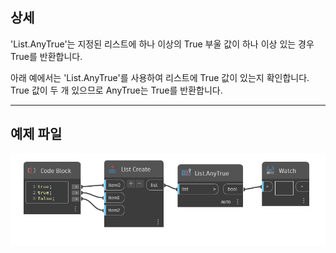 ## 상세
'List.AnyTrue'는 지정된 리스트에 하나 이상의 True 부울 값이 하나 이상 있는 경우 True를 반환합니다.

아래 예에서는 'List.AnyTrue'를 사용하여 리스트에 True 값이 있는지 확인합니다. True 값이 두 개 있으므로 AnyTrue는 True를 반환합니다.
___
## 예제 파일

![List.AnyTrue](./DSCore.List.AnyTrue_img.jpg)
